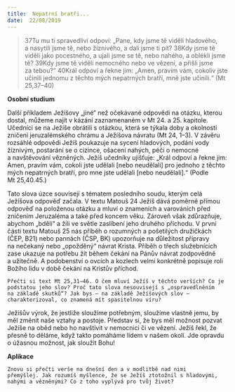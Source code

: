 ```yaml
---
title:  Nepatrní bratři...
date:  22/08/2019
---
```


> <p></p>
> 37Tu mu ti spravedliví odpoví: „Pane, kdy jsme tě viděli hladového, a nasytili jsme tě, nebo žíznivého, a dali jsme ti pít? 38Kdy jsme tě viděli jako pocestného, a ujali jsme se tě, nebo nahého, a oblékli jsme tě? 39Kdy jsme tě viděli nemocného nebo ve vězení, a přišli jsme za tebou?“ 40Král odpoví a řekne jim: „Amen, pravím vám, cokoliv jste učinili jednomu z těchto mých nepatrných bratří, mně jste učinili.“ (Mt 25,37–40)

**Osobní studium**

Další příkladem Ježíšovy „jiné“ než očekávané odpovědi na otázku, kterou dostal, můžeme najít v kázání zaznamenaném v Mt 24. a 25. kapitole. Učedníci se na Ježíše obrátili s otázkou, která se týkala doby a okolností zničení jeruzalémského chrámu a Ježíšova návratu (Mt 24, 1–3). V závěru rozsáhlé odpovědi Ježíš poukazuje na sycení hladových, podání vody žíznivým, postarání se o cizince, ošacení nahých, péči o nemocné a navštěvování vězněných. Ježíš učedníky ujišťuje: „Král odpoví a řekne jim: Amen, pravím vám, cokoli jste udělali [nebo neudělali] pro jednoho z těchto mých nepatrných bratří, pro mne jste udělali [nebo neudělali].“ (Podle Mt 25,40.45.)

Tato slova úzce souvisejí s tématem posledního soudu, kterým celá Ježíšova odpověď začala. V textu Matouš 24 Ježíš dává poměrně přímou odpověď na položenou otázku a mluví o znameních a varováních před zničením Jeruzaléma a také před koncem věku. Zároveň však zdůrazňuje, abychom „bděli“ a žili ve světle zaslíbení jeho druhého příchodu. V první části textu Matouš 25 nás příběh o rozumných a pošetilých družičkách (ČEP, B21) nebo pannách (ČSP, BK) upozorňuje na důležitost přípravy na nečekaný nebo „opožděný“ návrat Krista. Příběh o třech služebnících zase ukazuje na potřebu žít během čekání na Pánův návrat zodpovědně a užitečně. A podobenství o ovcích a kozlech velmi konkrétně popisuje roli Božího lidu v době čekání na Kristův příchod.

`Přečti si text Mt 25,31–46. O čem mluví Ježíš v těchto verších? Co je podstatou jeho slov? Proč tato slova nesouvisejí s „ospravedlněním na základě skutků“? Jak bys – na základě Ježíšových slov – charakterizoval, co znamená mít spasitelnou víru?`

Ježíšův výrok, že jestliže sloužíme potřebným, sloužíme vlastně jemu, by měl změnit naše vztahy a postoje. Představ si, že bys měl možnost pozvat Ježíše na oběd nebo ho navštívit v nemocnici či ve vězení. Ježíš řekl, že přesně to děláme, když takto pomáháme lidem v našem okolí. Jde opravdu o úžasnou možnost, jak sloužit Bohu!

**Aplikace**

`Znovu si přečti verše na dnešní den a v modlitbě nad nimi přemýšlej. Jak rozumíš myšlence, že se Ježíš ztotožnil s hladovými, nahými a vězněnými? Co z toho vyplývá pro tvůj život?`